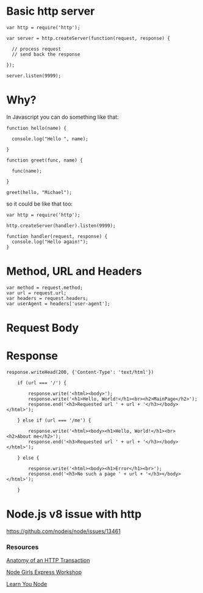 # Basic http server
```
var http = require('http');

var server = http.createServer(function(request, response) {

  // process request
  // send back the response
  
});

server.listen(9999);
```

# Why? 

In Javascript you can do something like that:
```
function hello(name) {

  console.log("Hello ", name);
  
}

function greet(func, name) {

  func(name);
  
}

greet(hello, "Michael");
```

so it could be like that too:

```
var http = require('http');

http.createServer(handler).listen(9999);

function handler(request, response) {
  console.log("Hello again!");
}
```

# Method, URL and Headers
```
var method = request.method;
var url = request.url;
var headers = request.headers;
var userAgent = headers['user-agent'];
```

# Request Body

# Response

```
response.writeHead(200, {'Content-Type': 'text/html'}) 

	if (url === '/') {
  
		response.write('<html><body>');
		response.write('<h1>Hello, World!</h1><br><h2>MainPage</h2>');
		response.end('<h3>Requested url ' + url + '</h3></body></html>');
    
	} else if (url === '/me') {
  
		response.write('<html><body><h1>Hello, World!</h1><br><h2>About me</h2>');
		response.end('<h3>Requested url ' + url + '</h3></body></html>');
    
	} else {
  
		response.write('<html><body><h1>Error</h1><br>');
		response.end('<h3>No such a page ' + url + '</h3></body></html>');
    
	}
```


# Node.js v8 issue with http

https://github.com/nodejs/node/issues/13461

### Resources
[Anatomy of an HTTP Transaction](https://nodejs.org/en/docs/guides/anatomy-of-an-http-transaction)

[Node Girls Express Workshop](https://github.com/node-girls/express-workshop/blob/master/step01.md)

[Learn You Node](https://www.github.com/workshopper/learnyounode)
